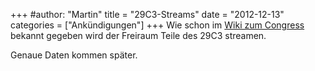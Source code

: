 +++
#author: "Martin"
title = "29C3-Streams"
date = "2012-12-13"
categories = ["Ankündigungen"]
+++
Wie schon im [Wiki zum
Congress](https://events.ccc.de/congress/2012/wiki/Congress_everywhere#Ulm.2C_Freiraum)
bekannt gegeben wird der Freiraum Teile des 29C3 streamen.

Genaue Daten kommen später.

